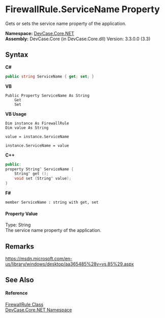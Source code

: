 # FirewallRule.ServiceName Property 
 

Gets or sets the service name property of the application.

**Namespace:**&nbsp;<a href="N_DevCase_Core_NET">DevCase.Core.NET</a><br />**Assembly:**&nbsp;DevCase.Core (in DevCase.Core.dll) Version: 3.3.0.0 (3.3)

## Syntax

**C#**<br />
``` C#
public string ServiceName { get; set; }
```

**VB**<br />
``` VB
Public Property ServiceName As String
	Get
	Set
```

**VB Usage**<br />
``` VB Usage
Dim instance As FirewallRule
Dim value As String

value = instance.ServiceName

instance.ServiceName = value
```

**C++**<br />
``` C++
public:
property String^ ServiceName {
	String^ get ();
	void set (String^ value);
}
```

**F#**<br />
``` F#
member ServiceName : string with get, set

```


#### Property Value
Type: String<br />The service name property of the application.

## Remarks
<a href="https://msdn.microsoft.com/en-us/library/windows/desktop/aa365485%28v=vs.85%29.aspx" target="_blank">https://msdn.microsoft.com/en-us/library/windows/desktop/aa365485%28v=vs.85%29.aspx</a>

## See Also


#### Reference
<a href="T_DevCase_Core_NET_FirewallRule">FirewallRule Class</a><br /><a href="N_DevCase_Core_NET">DevCase.Core.NET Namespace</a><br />